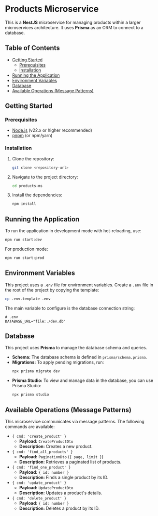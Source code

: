 # Products Microservice

This is a **NestJS** microservice for managing products within a larger microservices architecture. It uses **Prisma** as an ORM to connect to a database.

## Table of Contents

- [Getting Started](#getting-started)
  - [Prerequisites](#prerequisites)
  - [Installation](#installation)
- [Running the Application](#running-the-application)
- [Environment Variables](#environment-variables)
- [Database](#database)
- [Available Operations (Message Patterns)](#available-operations-message-patterns)

## Getting Started

### Prerequisites

- [Node.js](https://nodejs.org/) (v22.x or higher recommended)
- [pnpm](https://pnpm.io/) (or npm/yarn)

### Installation

1.  Clone the repository:
    ```bash
    git clone <repository-url>
    ```
2.  Navigate to the project directory:
    ```bash
    cd products-ms
    ```
3.  Install the dependencies:
    ```bash
    npm install
    ```

## Running the Application

To run the application in development mode with hot-reloading, use:

```bash
npm run start:dev
```

For production mode:

```bash
npm run start:prod
```

## Environment Variables

This project uses a `.env` file for environment variables. Create a `.env` file in the root of the project by copying the template:

```bash
cp .env.template .env
```

The main variable to configure is the database connection string:

```
# .env
DATABASE_URL="file:./dev.db"
```

## Database

This project uses **Prisma** to manage the database schema and queries.

-   **Schema:** The database schema is defined in `prisma/schema.prisma`.
-   **Migrations:** To apply pending migrations, run:
    ```bash
    npx prisma migrate dev
    ```
-   **Prisma Studio:** To view and manage data in the database, you can use Prisma Studio:
    ```bash
    npx prisma studio
    ```

## Available Operations (Message Patterns)

This microservice communicates via message patterns. The following commands are available:

-   `{ cmd: 'create_product' }`
    -   **Payload:** `CreateProductDto`
    -   **Description:** Creates a new product.
-   `{ cmd: 'find_all_products' }`
    -   **Payload:** `PaginationDto` (`{ page, limit }`)
    -   **Description:** Retrieves a paginated list of products.
-   `{ cmd: 'find_one_product' }`
    -   **Payload:** `{ id: number }`
    -   **Description:** Finds a single product by its ID.
-   `{ cmd: 'update_product' }`
    -   **Payload:** `UpdateProductDto`
    -   **Description:** Updates a product's details.
-   `{ cmd: 'delete_product' }`
    -   **Payload:** `{ id: number }`
    -   **Description:** Deletes a product by its ID.